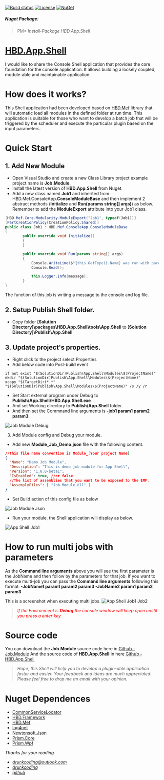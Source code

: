 [![Build status](https://ci.appveyor.com/api/projects/status/p3htgsp0emq38ixh)](https://ci.appveyor.com/project/baoduy/hbd-app-shell)
[![License](https://img.shields.io/github/license/mashape/apistatus.svg)](https://opensource.org/licenses/MIT)
[![NuGet](https://img.shields.io/nuget/v/HBD.App.Shell.svg?maxAge=2592000)](https://www.nuget.org/packages/HBD.App.Shell/)

##### Nuget Package:
>PM> *Install-Package HBD.App.Shell*

# [HBD.App.Shell](https://drunkcoding.net/the-workspace-for-console-application/)
I would like to share the Console Shell application that provides the core foundation for the console application.
It allows building a loosely coupled, module-able and maintainable application.

# How does it works?
This Shell application had been developed based on [HBD.Mef](https://github.com/baoduy/HBD.Mef) library that will automatic load all modules in the defined folder at run time.
This application is suitable for those who want to develop a batch job that will be triggered by the scheduler and execute the particular plugin based on the input parameters.

# Quick Start

## 1. Add New Module
- Open Visual Studio and create a new Class Library project example project name is **Job.Module**.
- Install the latest version of **HBD.App.Shell** from Nuget.
- Add a new class named **Job1** and inherited from HBD.Mef.ConsoleApp.**ConsoleModuleBase** and
then implement 2 abstract methods (**Initialize** and **Run(params string[] args)**) as below.
Remember to add the **ModuleExport** attribute into your Job1 class.
```csharp
[HBD.Mef.Core.Modularity.ModuleExport("Job1", typeof(Job1))]
[PartCreationPolicy(CreationPolicy.Shared)]
public class Job1 : HBD.Mef.ConsoleApp.ConsoleModuleBase
{
        public override void Initialize()
        {
        }

        public override void Run(params string[] args)
        {
            Console.WriteLine($"{this.GetType().Name} was ran with parameters '{string.Join(",", args)}'");
            Console.Read();

            this.Logger.Info(message);
        }
}
```

The function of this job is writing a message to the console and log file.

## 2. Setup Publish Shell folder.
- Copy folder **[Solution Directory]\packages\HBD.App.Shell\tools\App.Shell** to **[Solution Directory]\Publish\App.Shell**
## 3. Update project's properties.
- Right click to the project select Properties
- Add below code into Post-build event
```batch
if not exist "$(SolutionDir)Publish\App.Shell\Modules\$(ProjectName)" mkdir "$(SolutionDir)Publish\App.Shell\Modules\$(ProjectName)" 
xcopy "$(TargetDir)*.*" "$(SolutionDir)Publish\App.Shell\Modules\$(ProjectName)" /s /y /r
```
- Set Start external program under Debug to **Publish\App.Shell\HBD.App.Shell.exe** 
- And set Working directory to **Publish\App.Shell** folder.
- And then set the Commnand line arguments is **-job1 param1 param2 param3**.

![Job Module Debug](https://raw.githubusercontent.com/baoduy/Images/master/Wordpress/HBD.App.Shell/Debug_Setting.PNG)

3. Add Module config and Debug your module.
- Add new **Module_Job_Demo.json** file with the following content.
```json
//this file name convention is Module_[Your project Name]
{
  "Name": "Demo Job Module",
  "Description": "This is demo job module for App Shell",
  "Version": "1.0.0-beta1",
  "IsEnabled": true, //or false
  //The list of assemblies that you want to be exposed to the EMF.
  "AssemplyFiles": [ "Job.Module.dll" ]
}
```
- Set Build action of this config file as below

![Job Module Json](https://raw.githubusercontent.com/baoduy/Images/master/Wordpress/HBD.App.Shell/Module_Config_BuildAction.PNG)

- Run your module, the Shell application will display as below.

![App Shell Job1](https://raw.githubusercontent.com/baoduy/Images/master/Wordpress/HBD.App.Shell/Run_job1.PNG)

# How to run multi jobs with parameters
As the **Command line arguments** above you will see the first parameter is the JobName and then follow by the parameters for that job.
If you want to execute multi-job you can pass the **Command line arguments** following this format: **-JobName1 param1 param2 param3 -JobName2 param1 param2 param3**

This is a screenshot when executing multi jobs.
![App Shell Job1 Job2](https://raw.githubusercontent.com/baoduy/Images/master/Wordpress/HBD.App.Shell/Run_job1_job2.PNG)

><span style="color:red">*If the Environment is **Debug** the console window will keep open unstil you press a enter key.*</span>

# Source code
You can download the **Job.Module** source code here in [Github - Job.Module](https://github.com/baoduy/Job.Module-for-HBD.App.Shell)
And the source code of **HBD.App.Shell** in here [Github - HBD.App.Shell](https://github.com/baoduy/HBD.App.Shell)

>*Hope, this Shell will help you to develop a plugin-able application faster and easier.
>Your feedback and ideas are much appreciated.
>Please feel free to drop me an email with your opinion.*

# Nuget Dependences
- [CommonServiceLocator](https://www.nuget.org/packages/CommonServiceLocator/)
- [HBD.Framework](https://www.nuget.org/packages/HBD.Framework/)
- [HBD.Mef](https://www.nuget.org/packages/HBD.Mef/)
- [log4net](https://www.nuget.org/packages/log4net/)
- [Newtonsoft.Json](https://www.nuget.org/packages/Newtonsoft.Json/)
- [Prism.Core](https://www.nuget.org/packages/Prism.Core/)
- [Prism.Wpf](https://www.nuget.org/packages/Prism.Wpf/)

*Thanks for your reading*
- *[drunkcoding@outlook.com](mailto:drunkcoding@outlook)*
- *[drunkcoding](https://drunkcoding.net)*
- *[github](https://github.com/baoduy)*
